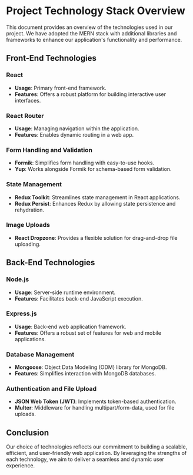# Project Technology Stack Overview

This document provides an overview of the technologies used in our project. We have adopted the MERN stack with additional libraries and frameworks to enhance our application's functionality and performance.

## Front-End Technologies

### React
- **Usage**: Primary front-end framework.
- **Features**: Offers a robust platform for building interactive user interfaces.

### React Router
- **Usage**: Managing navigation within the application.
- **Features**: Enables dynamic routing in a web app.

### Form Handling and Validation
- **Formik**: Simplifies form handling with easy-to-use hooks.
- **Yup**: Works alongside Formik for schema-based form validation.

### State Management
- **Redux Toolkit**: Streamlines state management in React applications.
- **Redux Persist**: Enhances Redux by allowing state persistence and rehydration.

### Image Uploads
- **React Dropzone**: Provides a flexible solution for drag-and-drop file uploading.

## Back-End Technologies

### Node.js
- **Usage**: Server-side runtime environment.
- **Features**: Facilitates back-end JavaScript execution.

### Express.js
- **Usage**: Back-end web application framework.
- **Features**: Offers a robust set of features for web and mobile applications.

### Database Management
- **Mongoose**: Object Data Modeling (ODM) library for MongoDB.
- **Features**: Simplifies interaction with MongoDB databases.

### Authentication and File Upload
- **JSON Web Token (JWT)**: Implements token-based authentication.
- **Multer**: Middleware for handling multipart/form-data, used for file uploads.

## Conclusion

Our choice of technologies reflects our commitment to building a scalable, efficient, and user-friendly web application. By leveraging the strengths of each technology, we aim to deliver a seamless and dynamic user experience.
